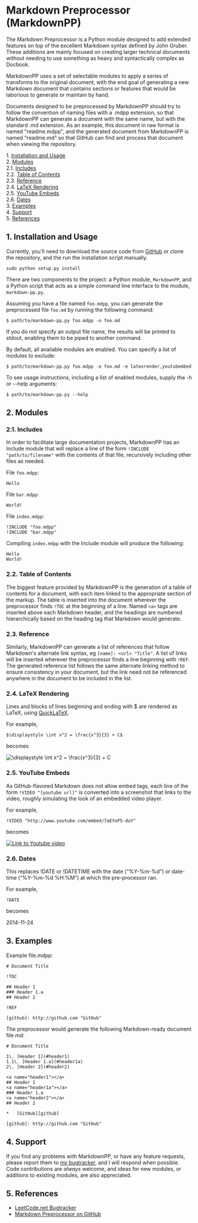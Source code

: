 
Markdown Preprocessor (MarkdownPP)
==================================

The Markdown Preprocessor is a Python module designed to add extended features
on top of the excellent Markdown syntax defined by John Gruber.  These additions
are mainly focused on creating larger technical documents without needing to use
something as heavy and syntactically complex as Docbook.

MarkdownPP uses a set of selectable modules to apply a series of transforms to
the original document, with the end goal of generating a new Markdown document
that contains sections or features that would be laborious to generate or
maintain by hand.

Documents designed to be preprocessed by MarkdownPP should try to follow the
convention of naming files with a .mdpp extension, so that MarkdownPP can
generate a document with the same name, but with the standard .md extension.
As an example, this document in raw format is named "readme.mdpp", and the
generated document from MarkdownPP is named "readme.md" so that GitHub can find
and process that document when viewing the repository.

1\.  [Installation and Usage](#installationandusage)  
2\.  [Modules](#modules)  
2.1\.  [Includes](#includes)  
2.2\.  [Table of Contents](#tableofcontents)  
2.3\.  [Reference](#reference)  
2.4\.  [LaTeX Rendering](#latexrendering)  
2.5\.  [YouTube Embeds](#youtubeembeds)  
2.6\.  [Dates](#dates)  
3\.  [Examples](#examples)  
4\.  [Support](#support)  
5\.  [References](#references)  

<a name="installationandusage"></a>

1\. Installation and Usage
----------------------

Currently, you'll need to download the source code from [GitHub][2] or clone
the repository, and the run the installation script manually.

    sudo python setup.py install


There are two components to the project: a Python module, `MarkdownPP`, and a
Python script that acts as a simple command line interface to the module,
`markdown-pp.py`.

Assuming you have a file named `foo.mdpp`, you can generate the preprocessed
file `foo.md` by running the following command:

    $ path/to/markdown-pp.py foo.mdpp -o foo.md

If you do not specify an output file name, the results will be printed to 
stdout, enabling them to be piped to another command.

By default, all available modules are enabled. You can specify a list of
modules to exclude:

    $ path/to/markdown-pp.py foo.mdpp -o foo.md -e latexrender,youtubembed

To see usage instructions, including a list of enabled modules, supply the
-h or --help arguments:

    $ path/to/markdown-pp.py --help

<a name="modules"></a>

2\. Modules
--------

<a name="includes"></a>

### 2.1\. Includes

In order to facilitate large documentation projects, MarkdownPP has an Include
module that will replace a line of the form `!INCLUDE "path/to/filename"` with
the contents of that file, recursively including other files as needed.

File `foo.mdpp`:

	Hello

File `bar.mdpp`:

	World!

File `index.mdpp`:

	!INCLUDE "foo.mdpp"
	!INCLUDE "bar.mdpp"

Compiling `index.mdpp` with the Include module will produce the following:

	Hello
	World!

<a name="tableofcontents"></a>

### 2.2\. Table of Contents

The biggest feature provided by MarkdownPP is the generation of a table of
contents for a document, with each item linked to the appropriate section of the
markup.  The table is inserted into the document wherever the preprocessor finds
`!TOC` at the beginning of a line.  Named `<a>` tags are inserted above each
Markdown header, and the headings are numbered hierarchically based on the
heading tag that Markdown would generate.

<a name="reference"></a>

### 2.3\. Reference

Similarly, MarkdownPP can generate a list of references that follow Markdown's
alternate link syntax, eg `[name]: <url> "Title"`.  A list of links will be
inserted wherever the preprocessor finds a line beginning with `!REF`.  The
generated reference list follows the same alternate linking method to ensure
consistency in your document, but the link need not be referenced anywhere in
the document to be included in the list.

<a name="latexrendering"></a>

### 2.4\. LaTeX Rendering

Lines and blocks of lines beginning and ending with $ are rendered as LaTeX,
using [QuickLaTeX](http://www.holoborodko.com/pavel/quicklatex/).

For example,

	$\displaystyle \int x^2 = \frac{x^3}{3} + C$

becomes

![\displaystyle \int x^2 = \frac{x^3}{3} + C](http://quicklatex.com/cache3/ql_0fa1a137ae5e89171b4ecb24ce76998f_l3.png "\displaystyle \int x^2 = \frac{x^3}{3} + C")


<a name="youtubeembeds"></a>

### 2.5\. YouTube Embeds

As GitHub-flavored Markdown does not allow embed tags, each line of the form
`!VIDEO "[youtube url]"` is converted into a screenshot that links to the video,
roughly simulating the look of an embedded video player.

For example,

    !VIDEO "http://www.youtube.com/embed/7aEYoP5-duY"

becomes

[![Link to Youtube video](images/youtube/7aEYoP5-duY.png)](http://www.youtube.com/watch?v=7aEYoP5-duY)

<a name="dates"></a>

### 2.6\. Dates

This replaces !DATE or !DATETIME with the date
(“%Y-%m-%d”) or date-time (“%Y-%m-%d %H:%M”) at which the pre-processor ran.

For example,

	!DATE

becomes

2014-11-24



<a name="examples"></a>

3\. Examples
--------

Example file.mdpp:

	# Document Title

	!TOC

	## Header 1
	### Header 1.a
	## Header 2

	!REF

	[github]: http://github.com "GitHub"

The preprocessor would generate the following Markdown-ready document file.md:

	# Document Title

	1\. [Header 1](#header1)
	1.1\. [Header 1.a](#header1a)
	2\. [Header 2](#header2)

	<a name="header1"></a>
	## Header 1
	<a name="header1a"></a>
	### Header 1.a
	<a name="header2"></a>
	## Header 2

	*	[GitHub][github]

	[github]: http://github.com "GitHub"

<a name="support"></a>

4\. Support
-------

If you find any problems with MarkdownPP, or have any feature requests, please
report them to [my bugtracker][1], and I will respond when possible.  Code
contributions are *always* welcome, and ideas for new modules, or additions to
existing modules, are also appreciated.

<a name="references"></a>

5\. References
----------

*	[LeetCode.net Bugtracker][1]
*	[Markdown Preprocessor on GitHub][2]

[1]: http://leetcode.net/mantis "LeetCode.net Bugtracker"
[2]: http://github.com/jreese/markdown-pp "Markdown Preprocessor on GitHub"

